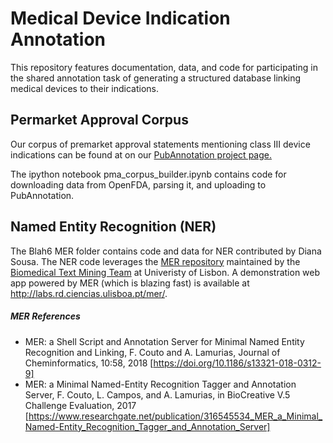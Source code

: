 # Medical Device Indication Annotation

This repository features documentation, data, and code for participating in the shared annotation task of generating a structured database linking medical devices to their indications.

## Permarket Approval Corpus

Our corpus of premarket approval statements mentioning class III device indications can be found at on our [PubAnnotation project page.](http://pubannotation.org/projects/blah6_medical_device)

The ipython notebook pma_corpus_builder.ipynb contains code for downloading data from OpenFDA, parsing it, and uploading to PubAnnotation.

## Named Entity Recognition (NER)

The Blah6 MER folder contains code and data for NER contributed by Diana Sousa.  The NER code leverages the [MER repository](https://github.com/lasigeBioTM/MER) maintained by the [Biomedical Text Mining Team](http://dest.rd.ciencias.ulisboa.pt/) at Univeristy of Lisbon.  A demonstration web app powered by MER (which is blazing fast) is available at http://labs.rd.ciencias.ulisboa.pt/mer/.

##### MER References
* MER: a Shell Script and Annotation Server for Minimal Named Entity Recognition and Linking, F. Couto and A. Lamurias, Journal of Cheminformatics, 10:58, 2018 [https://doi.org/10.1186/s13321-018-0312-9]
* MER: a Minimal Named-Entity Recognition Tagger and Annotation Server, F. Couto, L. Campos, and A. Lamurias, in BioCreative V.5 Challenge Evaluation, 2017 [https://www.researchgate.net/publication/316545534_MER_a_Minimal_Named-Entity_Recognition_Tagger_and_Annotation_Server]
